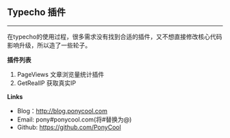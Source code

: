 ## Typecho 插件
---
在typecho的使用过程，很多需求没有找到合适的插件，又不想直接修改核心代码影响升级，所以造了一些轮子。

**插件列表**
1. PageViews 文章浏览量统计插件
2. GetRealIP 获取真实IP

**Links**

- Blog：http://blog.ponycool.com 
- Email: pony#ponycool.com(将#替换为@)
- Github: https://github.com/PonyCool
